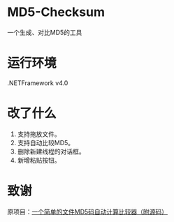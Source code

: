 # MD5-Checksum
一个生成、对比MD5的工具

# 运行环境
.NETFramework v4.0

# 改了什么
1. 支持拖放文件。
2. 支持自动比较MD5。
3. 删除新建线程的对话框。
4. 新增粘贴按钮。

# 致谢

原项目：[一个简单的文件MD5码自动计算比较器（附源码）](https://www.cnblogs.com/jacs/archive/2013/02/22/2922027.html)

